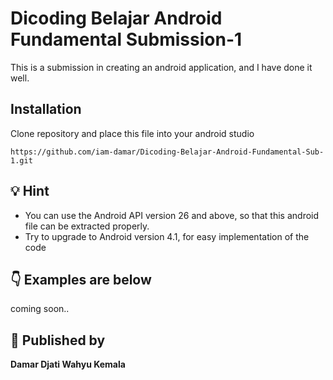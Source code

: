 # Dicoding Belajar Android Fundamental Submission-1

This is a submission in creating an android application, and I have done it well.

## Installation

Clone repository and place this file into your android studio

```https://github.com/iam-damar/Dicoding-Belajar-Android-Fundamental-Sub-1.git```

## :bulb: Hint

- You can use the Android API version 26 and above, so that this android file can be extracted properly.
- Try to upgrade to Android version 4.1, for easy implementation of the code

## :point_down: Examples are below

<p float="left">
coming soon..
<!-- <img src="https://user-images.githubusercontent.com/61747306/98645955-44ed3f00-2365-11eb-9019-198b08c58894.jpg" width="200" />
<img src="https://user-images.githubusercontent.com/61747306/98645967-46b70280-2365-11eb-9210-0ea0f3c0b788.jpg" width="200" />
<img src="https://user-images.githubusercontent.com/61747306/98912053-27041380-24f8-11eb-92e4-8d530cb4f80b.jpg" width="200" />
<img src="https://user-images.githubusercontent.com/61747306/98645972-4880c600-2365-11eb-8d1c-0e387baf41e6.jpg" width="200" /> -->
</p>

## :boy: Published by

**Damar Djati Wahyu Kemala**

